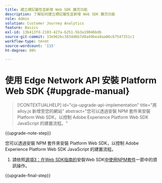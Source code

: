 ```yaml
---
title: 建立標記屬性並新增 Web SDK 擴充功能
description: 了解如何建立標記屬性並新增 Web SDK 擴充功能
role: Admin
solution: Customer Journey Analytics
feature: Basics
exl-id: 13b413fd-2103-427a-b251-5b3a19046bdb
source-git-commit: 33e962bc3834d6b7d0a49bea9aa06c67547351c1
workflow-type: tm+mt
source-wordcount: '115'
ht-degree: 80%

---
```


# 使用 Edge Network API 安裝 Platform Web SDK {#upgrade-manual}

<!-- markdownlint-disable MD034 -->

>[!CONTEXTUALHELP]
>id="cja-upgrade-api-implementation"
>title="將 alloy.js 新增至您的網站"
>abstract="您可以透過安裝 NPM 套件來安裝 Platform Web SDK，以控制 Adobe Experience Platform Web SDK JavaScript 的建置流程。"

<!-- markdownlint-enable MD034 -->

{{upgrade-note-step}}

您可以透過安裝 NPM 套件來安裝 Platform Web SDK，以控制 Adobe Experience Platform Web SDK JavaScript 的建置流程。

1. 請依照[選項3：在Web SDK指南的](https://experienceleague.adobe.com/en/docs/experience-platform/edge/fundamentals/installing-the-sdk#option-3-using-the-npm-package)安裝Web SDK[中使用NPM套件](https://experienceleague.adobe.com/zh-hant/docs/experience-platform/edge/fundamentals/installing-the-sdk)一節中的資訊操作。

{{upgrade-final-step}}

